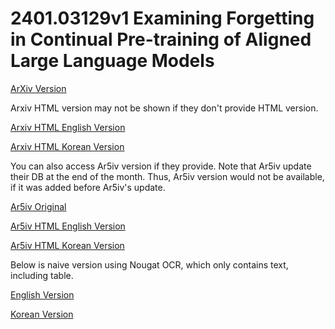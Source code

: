 # 2401.03129v1 Examining Forgetting in Continual Pre-training of Aligned Large Language Models

[ArXiv Version](https://arxiv.org/abs/2401.03129v1)

Arxiv HTML version may not be shown if they don't provide HTML version.

[Arxiv HTML English Version](https://raw.githack.com/kh-kim/arxiv-translator/master/papers/2401.03129v1/paper.raw.en.html)

[Arxiv HTML Korean Version](https://raw.githack.com/kh-kim/arxiv-translator/master/papers/2401.03129v1/paper.raw.ko.html)

You can also access Ar5iv version if they provide.
Note that Ar5iv update their DB at the end of the month.
Thus, Ar5iv version would not be available, if it was added before Ar5iv's update.

[Ar5iv Original](https://ar5iv.org/abs/2401.03129v1)

[Ar5iv HTML English Version](https://raw.githack.com/kh-kim/arxiv-translator/master/papers/2401.03129v1/paper.ar5iv.en.html)

[Ar5iv HTML Korean Version](https://raw.githack.com/kh-kim/arxiv-translator/master/papers/2401.03129v1/paper.ar5iv.ko.html)

Below is naive version using Nougat OCR, which only contains text, including table.

[English Version](https://raw.githack.com/kh-kim/arxiv-translator/master/papers/2401.03129v1/paper.en.html)

[Korean Version](https://raw.githack.com/kh-kim/arxiv-translator/master/papers/2401.03129v1/paper.ko.html)